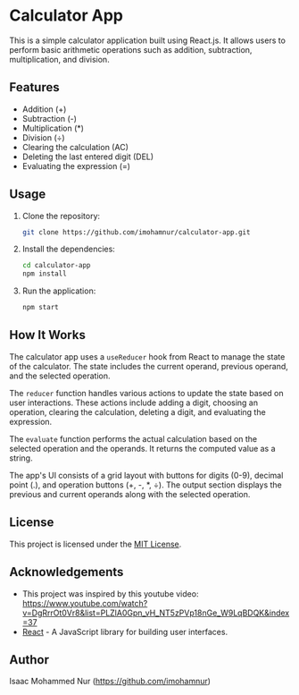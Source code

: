 # Calculator App

This is a simple calculator application built using React.js. It allows users to perform basic arithmetic operations such as addition, subtraction, multiplication, and division.

## Features

- Addition (+)
- Subtraction (-)
- Multiplication (*)
- Division (÷)
- Clearing the calculation (AC)
- Deleting the last entered digit (DEL)
- Evaluating the expression (=)

## Usage

1. Clone the repository:

   ```bash
   git clone https://github.com/imohamnur/calculator-app.git

2. Install the dependencies:

   ```bash
   cd calculator-app
   npm install

3. Run the application:

   ```bash
   npm start

## How It Works

The calculator app uses a `useReducer` hook from React to manage the state of the calculator. The state includes the current operand, previous operand, and the selected operation.

The `reducer` function handles various actions to update the state based on user interactions. These actions include adding a digit, choosing an operation, clearing the calculation, deleting a digit, and evaluating the expression.

The `evaluate` function performs the actual calculation based on the selected operation and the operands. It returns the computed value as a string.

The app's UI consists of a grid layout with buttons for digits (0-9), decimal point (.), and operation buttons (+, -, *, ÷). The output section displays the previous and current operands along with the selected operation.

## License

This project is licensed under the [MIT License](LICENSE).

## Acknowledgements

- This project was inspired by this youtube video: https://www.youtube.com/watch?v=DgRrrOt0Vr8&list=PLZlA0Gpn_vH_NT5zPVp18nGe_W9LqBDQK&index=37
- [React](https://reactjs.org) - A JavaScript library for building user interfaces.

## Author

Isaac Mohammed Nur (https://github.com/imohamnur)
